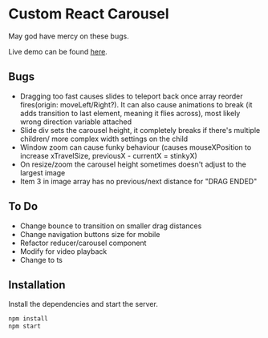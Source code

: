 # Custom React Carousel

May god have mercy on these bugs.

Live demo can be found [here](https://custom-react-carousel.netlify.app/).

## Bugs

- Dragging too fast causes slides to teleport back once array reorder fires(origin: moveLeft/Right?). It can also cause animations to break (it adds transition to last element, meaning it flies across), most likely wrong direction variable attached
- Slide div sets the carousel height, it completely breaks if there's multiple children/ more complex width settings on the child
- Window zoom can cause funky behaviour (causes mouseXPosition to increase xTravelSize, previousX - currentX = stinkyX)
- On resize/zoom the carousel height sometimes doesn't adjust to the largest image
- Item 3 in image array has no previous/next distance for "DRAG ENDED"

## To Do

- Change bounce to transition on smaller drag distances
- Change navigation buttons size for mobile
- Refactor reducer/carousel component
- Modify for video playback
- Change to ts

## Installation

Install the dependencies and start the server.

```sh
npm install
npm start
```
